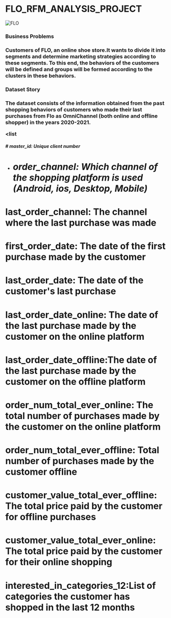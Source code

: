 # FLO_RFM_ANALYSIS_PROJECT

![FLO](https://github.com/Merttcoskun/FLO_RFM_ANALYSIS_PROJECT/assets/111244707/b1a787fe-34e5-408c-82ce-23eef8edfed0)

<h3> Business Problems <h3>

Customers of FLO, an online shoe store.It wants to divide it into segments and determine marketing strategies according to these segments. To this end, the behaviors of the customers will be defined and groups will be formed according to the clusters in these behaviors.



<h3> Dataset Story <h3>

The dataset consists of the information obtained from the past shopping behaviors of customers who made their last purchases from Flo as OmniChannel (both online and offline shopper) in the years 2020-2021.


 
 <list
<h5> # master_id: Unique client number <h5>

- # order_channel:  Which channel of the shopping platform is used (Android, ios, Desktop, Mobile)

# last_order_channel: The channel where the last purchase was made
 
# first_order_date: The date of the first purchase made by the customer
 
# last_order_date: The date of the customer's last purchase
 
# last_order_date_online: The date of the last purchase made by the customer on the online platform
 
# last_order_date_offline:The date of the last purchase made by the customer on the offline platform
 
# order_num_total_ever_online: The total number of purchases made by the customer on the online platform
 
# order_num_total_ever_offline: Total number of purchases made by the customer offline
 
# customer_value_total_ever_offline: The total price paid by the customer for offline purchases
 
# customer_value_total_ever_online: The total price paid by the customer for their online shopping
 
# interested_in_categories_12:List of categories the customer has shopped in the last 12 months
